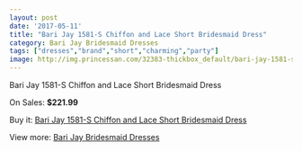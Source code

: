 ```yaml
---
layout: post
date: '2017-05-11'
title: "Bari Jay 1581-S Chiffon and Lace Short Bridesmaid Dress"
category: Bari Jay Bridesmaid Dresses
tags: ["dresses","brand","short","charming","party"]
image: http://img.princessan.com/32383-thickbox_default/bari-jay-1581-s-chiffon-and-lace-short-bridesmaid-dress.jpg
---
```

Bari Jay 1581-S Chiffon and Lace Short Bridesmaid Dress

On Sales: **$221.99**
<a href="https://www.princessan.com/en/14857-bari-jay-1581-s-chiffon-and-lace-short-bridesmaid-dress.html"><amp-img layout="responsive" width="600" height="600" src="//img.princessan.com/32383-thickbox_default/bari-jay-1581-s-chiffon-and-lace-short-bridesmaid-dress.jpg" alt="Bari Jay 1581-S Chiffon and Lace Short Bridesmaid Dress 0" /></a>

Buy it: [Bari Jay 1581-S Chiffon and Lace Short Bridesmaid Dress](https://www.princessan.com/en/14857-bari-jay-1581-s-chiffon-and-lace-short-bridesmaid-dress.html "Bari Jay 1581-S Chiffon and Lace Short Bridesmaid Dress")

View more: [Bari Jay Bridesmaid Dresses](https://www.princessan.com/en/109- "Bari Jay Bridesmaid Dresses")